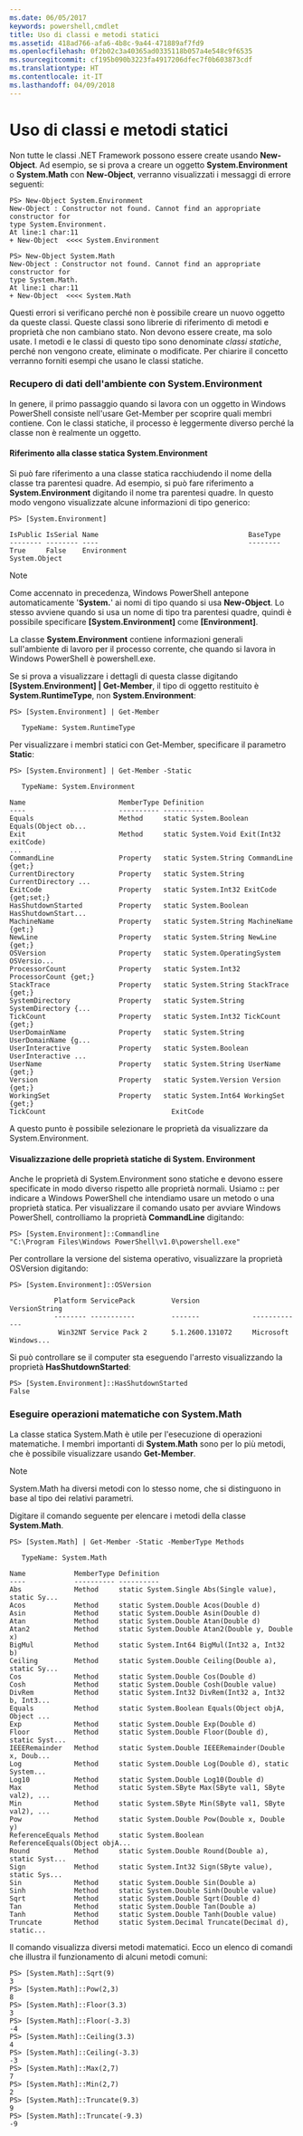 ```yaml
---
ms.date: 06/05/2017
keywords: powershell,cmdlet
title: Uso di classi e metodi statici
ms.assetid: 418ad766-afa6-4b8c-9a44-471889af7fd9
ms.openlocfilehash: 0f2b02c3a40365ad0335118b057a4e548c9f6535
ms.sourcegitcommit: cf195b090b3223fa4917206dfec7f0b603873cdf
ms.translationtype: HT
ms.contentlocale: it-IT
ms.lasthandoff: 04/09/2018
---
```

# <a name="using-static-classes-and-methods"></a>Uso di classi e metodi statici
Non tutte le classi .NET Framework possono essere create usando **New-Object**. Ad esempio, se si prova a creare un oggetto **System.Environment** o **System.Math** con **New-Object**, verranno visualizzati i messaggi di errore seguenti:

```
PS> New-Object System.Environment
New-Object : Constructor not found. Cannot find an appropriate constructor for
type System.Environment.
At line:1 char:11
+ New-Object  <<<< System.Environment

PS> New-Object System.Math
New-Object : Constructor not found. Cannot find an appropriate constructor for
type System.Math.
At line:1 char:11
+ New-Object  <<<< System.Math
```

Questi errori si verificano perché non è possibile creare un nuovo oggetto da queste classi. Queste classi sono librerie di riferimento di metodi e proprietà che non cambiano stato. Non devono essere create, ma solo usate. I metodi e le classi di questo tipo sono denominate *classi statiche*, perché non vengono create, eliminate o modificate. Per chiarire il concetto verranno forniti esempi che usano le classi statiche.

### <a name="getting-environment-data-with-systemenvironment"></a>Recupero di dati dell'ambiente con System.Environment
In genere, il primo passaggio quando si lavora con un oggetto in Windows PowerShell consiste nell'usare Get-Member per scoprire quali membri contiene. Con le classi statiche, il processo è leggermente diverso perché la classe non è realmente un oggetto.

#### <a name="referring-to-the-static-systemenvironment-class"></a>Riferimento alla classe statica System.Environment
Si può fare riferimento a una classe statica racchiudendo il nome della classe tra parentesi quadre. Ad esempio, si può fare riferimento a **System.Environment** digitando il nome tra parentesi quadre. In questo modo vengono visualizzate alcune informazioni di tipo generico:

```
PS> [System.Environment]

IsPublic IsSerial Name                                     BaseType
-------- -------- ----                                     --------
True     False    Environment                              System.Object
```

> [!NOTE]
> Come accennato in precedenza, Windows PowerShell antepone automaticamente '**System.**' ai nomi di tipo quando si usa **New-Object**. Lo stesso avviene quando si usa un nome di tipo tra parentesi quadre, quindi è possibile specificare **\[System.Environment]** come **\[Environment]**.

La classe **System.Environment** contiene informazioni generali sull'ambiente di lavoro per il processo corrente, che quando si lavora in Windows PowerShell è powershell.exe.

Se si prova a visualizzare i dettagli di questa classe digitando **\[System.Environment] | Get-Member**, il tipo di oggetto restituito è **System.RuntimeType**, non **System.Environment**:

```
PS> [System.Environment] | Get-Member

   TypeName: System.RuntimeType
```

Per visualizzare i membri statici con Get-Member, specificare il parametro **Static**:

```
PS> [System.Environment] | Get-Member -Static

   TypeName: System.Environment

Name                       MemberType Definition
----                       ---------- ----------
Equals                     Method     static System.Boolean Equals(Object ob...
Exit                       Method     static System.Void Exit(Int32 exitCode)
...
CommandLine                Property   static System.String CommandLine {get;}
CurrentDirectory           Property   static System.String CurrentDirectory ...
ExitCode                   Property   static System.Int32 ExitCode {get;set;}
HasShutdownStarted         Property   static System.Boolean HasShutdownStart...
MachineName                Property   static System.String MachineName {get;}
NewLine                    Property   static System.String NewLine {get;}
OSVersion                  Property   static System.OperatingSystem OSVersio...
ProcessorCount             Property   static System.Int32 ProcessorCount {get;}
StackTrace                 Property   static System.String StackTrace {get;}
SystemDirectory            Property   static System.String SystemDirectory {...
TickCount                  Property   static System.Int32 TickCount {get;}
UserDomainName             Property   static System.String UserDomainName {g...
UserInteractive            Property   static System.Boolean UserInteractive ...
UserName                   Property   static System.String UserName {get;}
Version                    Property   static System.Version Version {get;}
WorkingSet                 Property   static System.Int64 WorkingSet {get;}
TickCount                               ExitCode
```

A questo punto è possibile selezionare le proprietà da visualizzare da System.Environment.

#### <a name="displaying-static-properties-of-systemenvironment"></a>Visualizzazione delle proprietà statiche di System. Environment

Anche le proprietà di System.Environment sono statiche e devono essere specificate in modo diverso rispetto alle proprietà normali. Usiamo **::** per indicare a Windows PowerShell che intendiamo usare un metodo o una proprietà statica. Per visualizzare il comando usato per avviare Windows PowerShell, controlliamo la proprietà **CommandLine** digitando:

```
PS> [System.Environment]::Commandline
"C:\Program Files\Windows PowerShell\v1.0\powershell.exe"
```

Per controllare la versione del sistema operativo, visualizzare la proprietà OSVersion digitando:

```
PS> [System.Environment]::OSVersion

           Platform ServicePack         Version             VersionString
           -------- -----------         -------             -------------
            Win32NT Service Pack 2      5.1.2600.131072     Microsoft Windows...
```

Si può controllare se il computer sta eseguendo l'arresto visualizzando la proprietà **HasShutdownStarted**:

```
PS> [System.Environment]::HasShutdownStarted
False
```

### <a name="doing-math-with-systemmath"></a>Eseguire operazioni matematiche con System.Math

La classe statica System.Math è utile per l'esecuzione di operazioni matematiche. I membri importanti di **System.Math** sono per lo più metodi, che è possibile visualizzare usando **Get-Member**.

> [!NOTE]
> System.Math ha diversi metodi con lo stesso nome, che si distinguono in base al tipo dei relativi parametri.

Digitare il comando seguente per elencare i metodi della classe **System.Math**.

```
PS> [System.Math] | Get-Member -Static -MemberType Methods

   TypeName: System.Math

Name            MemberType Definition
----            ---------- ----------
Abs             Method     static System.Single Abs(Single value), static Sy...
Acos            Method     static System.Double Acos(Double d)
Asin            Method     static System.Double Asin(Double d)
Atan            Method     static System.Double Atan(Double d)
Atan2           Method     static System.Double Atan2(Double y, Double x)
BigMul          Method     static System.Int64 BigMul(Int32 a, Int32 b)
Ceiling         Method     static System.Double Ceiling(Double a), static Sy...
Cos             Method     static System.Double Cos(Double d)
Cosh            Method     static System.Double Cosh(Double value)
DivRem          Method     static System.Int32 DivRem(Int32 a, Int32 b, Int3...
Equals          Method     static System.Boolean Equals(Object objA, Object ...
Exp             Method     static System.Double Exp(Double d)
Floor           Method     static System.Double Floor(Double d), static Syst...
IEEERemainder   Method     static System.Double IEEERemainder(Double x, Doub...
Log             Method     static System.Double Log(Double d), static System...
Log10           Method     static System.Double Log10(Double d)
Max             Method     static System.SByte Max(SByte val1, SByte val2), ...
Min             Method     static System.SByte Min(SByte val1, SByte val2), ...
Pow             Method     static System.Double Pow(Double x, Double y)
ReferenceEquals Method     static System.Boolean ReferenceEquals(Object objA...
Round           Method     static System.Double Round(Double a), static Syst...
Sign            Method     static System.Int32 Sign(SByte value), static Sys...
Sin             Method     static System.Double Sin(Double a)
Sinh            Method     static System.Double Sinh(Double value)
Sqrt            Method     static System.Double Sqrt(Double d)
Tan             Method     static System.Double Tan(Double a)
Tanh            Method     static System.Double Tanh(Double value)
Truncate        Method     static System.Decimal Truncate(Decimal d), static...
```

Il comando visualizza diversi metodi matematici. Ecco un elenco di comandi che illustra il funzionamento di alcuni metodi comuni:

```
PS> [System.Math]::Sqrt(9)
3
PS> [System.Math]::Pow(2,3)
8
PS> [System.Math]::Floor(3.3)
3
PS> [System.Math]::Floor(-3.3)
-4
PS> [System.Math]::Ceiling(3.3)
4
PS> [System.Math]::Ceiling(-3.3)
-3
PS> [System.Math]::Max(2,7)
7
PS> [System.Math]::Min(2,7)
2
PS> [System.Math]::Truncate(9.3)
9
PS> [System.Math]::Truncate(-9.3)
-9
```